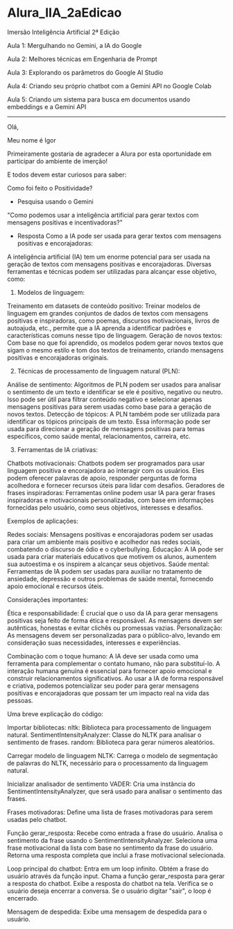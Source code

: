 # Alura_IIA_2aEdicao

Imersão Inteligência Artificial 2ª Edição

Aula 1: Mergulhando no Gemini, a IA do Google

Aula 2: Melhores técnicas em Engenharia de Prompt

Aula 3: Explorando os parâmetros do Google AI Studio

Aula 4: Criando seu próprio chatbot com a Gemini API no Google Colab

Aula 5: Criando um sistema para busca em documentos usando embeddings e a Gemini API

********

Olá,

Meu nome é Igor

Primeiramente gostaria de agradecer a Alura por esta oportunidade em participar do ambiente de imerção!

E todos devem estar curiosos para saber:

Como foi feito o Positividade?

- Pesquisa usando o Gemini

"Como podemos usar a inteligência artificial para gerar textos com mensagens positivas e incentivadoras?"

- Resposta
Como a IA pode ser usada para gerar textos com mensagens positivas e encorajadoras:

A inteligência artificial (IA) tem um enorme potencial para ser usada na geração de textos com mensagens positivas e encorajadoras. Diversas ferramentas e técnicas podem ser utilizadas para alcançar esse objetivo, como:

1. Modelos de linguagem:

Treinamento em datasets de conteúdo positivo: Treinar modelos de linguagem em grandes conjuntos de dados de textos com mensagens positivas e inspiradoras, como poemas, discursos motivacionais, livros de autoajuda, etc., permite que a IA aprenda a identificar padrões e características comuns nesse tipo de linguagem.
Geração de novos textos: Com base no que foi aprendido, os modelos podem gerar novos textos que sigam o mesmo estilo e tom dos textos de treinamento, criando mensagens positivas e encorajadoras originais.

2. Técnicas de processamento de linguagem natural (PLN):

Análise de sentimento: Algoritmos de PLN podem ser usados para analisar o sentimento de um texto e identificar se ele é positivo, negativo ou neutro. Isso pode ser útil para filtrar conteúdo negativo e selecionar apenas mensagens positivas para serem usadas como base para a geração de novos textos.
Detecção de tópicos: A PLN também pode ser utilizada para identificar os tópicos principais de um texto. Essa informação pode ser usada para direcionar a geração de mensagens positivas para temas específicos, como saúde mental, relacionamentos, carreira, etc.

3. Ferramentas de IA criativas:

Chatbots motivacionais: Chatbots podem ser programados para usar linguagem positiva e encorajadora ao interagir com os usuários. Eles podem oferecer palavras de apoio, responder perguntas de forma acolhedora e fornecer recursos úteis para lidar com desafios.
Geradores de frases inspiradoras: Ferramentas online podem usar IA para gerar frases inspiradoras e motivacionais personalizadas, com base em informações fornecidas pelo usuário, como seus objetivos, interesses e desafios.

Exemplos de aplicações:

Redes sociais: Mensagens positivas e encorajadoras podem ser usadas para criar um ambiente mais positivo e acolhedor nas redes sociais, combatendo o discurso de ódio e o cyberbullying.
Educação: A IA pode ser usada para criar materiais educativos que motivem os alunos, aumentem sua autoestima e os inspirem a alcançar seus objetivos.
Saúde mental: Ferramentas de IA podem ser usadas para auxiliar no tratamento de ansiedade, depressão e outros problemas de saúde mental, fornecendo apoio emocional e recursos úteis.

Considerações importantes:

Ética e responsabilidade: É crucial que o uso da IA para gerar mensagens positivas seja feito de forma ética e responsável. As mensagens devem ser autênticas, honestas e evitar clichês ou promessas vazias.
Personalização: As mensagens devem ser personalizadas para o público-alvo, levando em consideração suas necessidades, interesses e experiências.

Combinação com o toque humano: A IA deve ser usada como uma ferramenta para complementar o contato humano, não para substituí-lo. A interação humana genuína é essencial para fornecer apoio emocional e construir relacionamentos significativos.
Ao usar a IA de forma responsável e criativa, podemos potencializar seu poder para gerar mensagens positivas e encorajadoras que possam ter um impacto real na vida das pessoas.

Uma breve explicação do código:

Importar bibliotecas:
  nltk: Biblioteca para processamento de linguagem natural.
  SentimentIntensityAnalyzer: Classe do NLTK para analisar o sentimento de frases.
  random: Biblioteca para gerar números aleatórios.

Carregar modelo de linguagem NLTK:
  Carrega o modelo de segmentação de palavras do NLTK, necessário para o processamento da linguagem natural.

Inicializar analisador de sentimento VADER:
  Cria uma instância do SentimentIntensityAnalyzer, que será usado para analisar o sentimento das frases.

Frases motivadoras:
  Define uma lista de frases motivadoras para serem usadas pelo chatbot.

Função gerar_resposta:
  Recebe como entrada a frase do usuário.
  Analisa o sentimento da frase usando o SentimentIntensityAnalyzer.
  Seleciona uma frase motivacional da lista com base no sentimento da frase do usuário.
  Retorna uma resposta completa que inclui a frase motivacional selecionada.

Loop principal do chatbot:
  Entra em um loop infinito.
  Obtém a frase do usuário através da função input.
  Chama a função gerar_resposta para gerar a resposta do chatbot.
  Exibe a resposta do chatbot na tela.
  Verifica se o usuário deseja encerrar a conversa.
  Se o usuário digitar "sair", o loop é encerrado.
  
Mensagem de despedida:
  Exibe uma mensagem de despedida para o usuário.
